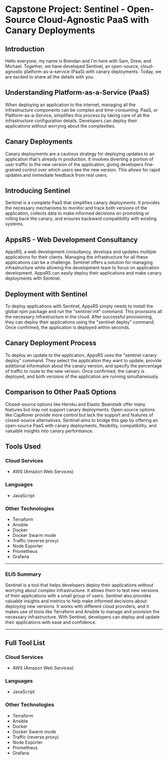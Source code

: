 # Capstone Project: Sentinel - Open-Source Cloud-Agnostic PaaS with Canary Deployments

## Introduction
Hello everyone, my name is Brendan and I'm here with Sam, Drew, and Michael. Together, we have developed Sentinel, an open-source, cloud-agnostic platform-as-a-service (PaaS) with canary deployments. Today, we are excited to share all the details with you.

## Understanding Platform-as-a-Service (PaaS)
When deploying an application to the internet, managing all the infrastructure components can be complex and time-consuming. PaaS, or Platform-as-a-Service, simplifies this process by taking care of all the infrastructure configuration details. Developers can deploy their applications without worrying about the complexities.

## Canary Deployments
Canary deployments are a cautious strategy for deploying updates to an application that's already in production. It involves diverting a portion of user traffic to the new version of the application, giving developers fine-grained control over which users see the new version. This allows for rapid updates and immediate feedback from real users.

## Introducing Sentinel
Sentinel is a complete PaaS that simplifies canary deployments. It provides the necessary mechanisms to monitor and track both versions of the application, collects data to make informed decisions on promoting or rolling back the canary, and ensures backward compatibility with existing systems.

## AppsRS - Web Development Consultancy
AppsRS, a web development consultancy, develops and updates multiple applications for their clients. Managing the infrastructure for all these applications can be a challenge. Sentinel offers a solution for managing infrastructure while allowing the development team to focus on application development. AppsRS can easily deploy their applications and make canary deployments with Sentinel.

## Deployment with Sentinel
To deploy applications with Sentinel, AppsRS simply needs to install the global npm package and run the "sentinel init" command. This provisions all the necessary infrastructure in the cloud. After successful provisioning, they can deploy their applications using the "sentinel deploy" command. Once confirmed, the application is deployed within seconds.

## Canary Deployment Process
To deploy an update to the application, AppsRS uses the "sentinel canary deploy" command. They select the application they want to update, provide additional information about the canary version, and specify the percentage of traffic to route to the new version. Once confirmed, the canary is deployed, and both versions of the application are running simultaneously.

## Comparison to Other PaaS Options
Closed-source options like Heroku and Elastic Beanstalk offer many features but may not support canary deployments. Open-source options like CapRover provide more control but lack the support and features of closed-source alternatives. Sentinel aims to bridge this gap by offering an open-source PaaS with canary deployments, flexibility, compatibility, and valuable insights into canary performance.

## Tools Used

### Cloud Services
- AWS (Amazon Web Services)

### Languages
- JavaScript

### Other Technologies
- Terraform
- Ansible
- Docker
- Docker Swarm mode
- Traffic (reverse proxy)
- Node Exporter
- Prometheus
- Grafana

---

### ELI5 Summary
Sentinel is a tool that helps developers deploy their applications without worrying about complex infrastructure. It allows them to test new versions of their applications with a small group of users. Sentinel also provides valuable insights and metrics to help make informed decisions about deploying new versions. It works with different cloud providers, and it makes use of tools like Terraform and Ansible to manage and provision the necessary infrastructure. With Sentinel, developers can deploy and update their applications with ease and confidence.

---

## Full Tool List

### Cloud Services
- AWS (Amazon Web Services)

### Languages
- JavaScript

### Other Technologies
- Terraform
- Ansible
- Docker
- Docker Swarm mode
- Traffic (reverse proxy)
- Node Exporter
- Prometheus
- Grafana
